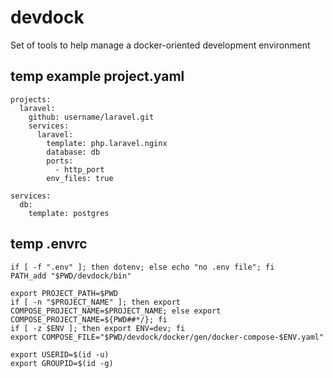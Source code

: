 # devdock
Set of tools to help manage a docker-oriented development environment

## temp example project.yaml

```
projects:
  laravel:
    github: username/laravel.git
    services:
      laravel:
        template: php.laravel.nginx
        database: db
        ports:
          - http_port
        env_files: true

services:
  db:
    template: postgres
```
## temp .envrc

```
if [ -f ".env" ]; then dotenv; else echo "no .env file"; fi
PATH_add "$PWD/devdock/bin"

export PROJECT_PATH=$PWD
if [ -n "$PROJECT_NAME" ]; then export COMPOSE_PROJECT_NAME=$PROJECT_NAME; else export COMPOSE_PROJECT_NAME=${PWD##*/}; fi
if [ -z $ENV ]; then export ENV=dev; fi
export COMPOSE_FILE="$PWD/devdock/docker/gen/docker-compose-$ENV.yaml"

export USERID=$(id -u)
export GROUPID=$(id -g)
```